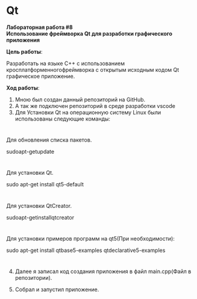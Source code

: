 # Qt
**Лабораторная работа #8**  
**Использование фреймворка Qt для разработки графического приложения**

**Цель работы**: 

Разработать на языке C++ с использованием кросплатформенногофреймворка с открытым исходным кодом Qt графическое приложение.

**Ход работы**:
1.  Мною был создан данный репозиторий на GitHub.
2.	А так же подключен репозиторий в среде разработки vscode
3.	Для Установки Qt на операционную систему Linux были использованы следующие команды:

#
Для обновления списка пакетов.

 sudoapt-getupdate
#
Для установки Qt.

 sudo apt-get install qt5-default
#
Для установки QtCreator.

 sudoapt-getinstallqtcreator
#
Для установки примеров программ на qt5(При необходимости):

 sudo apt-get install qtbase5-examples qtdeclarative5-examples
#

4.	Далее я записал код создания приложения в файл main.cpp(Файл в репозитории).


5.	Собрал и запустил приложение.







